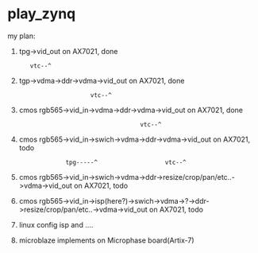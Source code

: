 # play_zynq

my plan:

1. tpg->vid_out on AX7021, done

          vtc--^

2. tgp->vdma->ddr->vdma->vid_out on AX7021, done

			               vtc--^

3. cmos rgb565->vid_in->vdma->ddr->vdma->vid_out on AX7021, done

                                         vtc--^

4. cmos rgb565->vid_in->swich->vdma->ddr->vdma->vid_out on AX7021, todo

                    tpg-----^                   vtc--^

5. cmos rgb565->vid_in->swich->vdma->ddr->resize/crop/pan/etc..->vdma->vid_out on AX7021, todo

6. cmos rgb565->vid_in->isp(here?)->swich->vdma->?->ddr->resize/crop/pan/etc..->vdma->vid_out on AX7021, todo

7. linux config isp and ....

8. microblaze implements on Microphase board(Artix-7)
